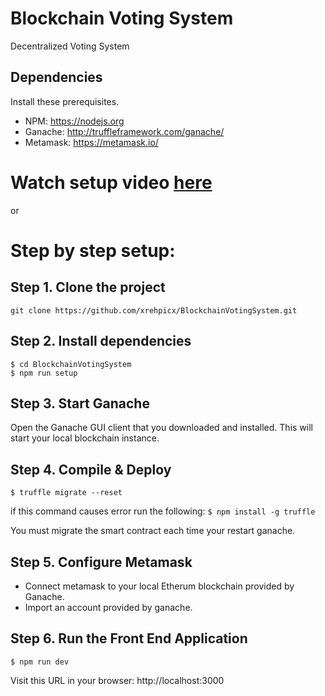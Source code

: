 # Blockchain Voting System

Decentralized Voting System

## Dependencies

Install these prerequisites.

- NPM: https://nodejs.org
- Ganache: http://truffleframework.com/ganache/
- Metamask: https://metamask.io/


# Watch setup video [here](https://youtu.be/o0gpvbX4-7k)
or
# Step by step setup:
## Step 1. Clone the project
`git clone https://github.com/xrehpicx/BlockchainVotingSystem.git`

## Step 2. Install dependencies

```
$ cd BlockchainVotingSystem
$ npm run setup
```

## Step 3. Start Ganache

Open the Ganache GUI client that you downloaded and installed. This will start your local blockchain instance.

## Step 4. Compile & Deploy

```
$ truffle migrate --reset
```

if this command causes error run the following:
`$ npm install -g truffle`

You must migrate the smart contract each time your restart ganache.


## Step 5. Configure Metamask

- Connect metamask to your local Etherum blockchain provided by Ganache.
- Import an account provided by ganache.

## Step 6. Run the Front End Application
```
$ npm run dev 
```
Visit this URL in your browser: http://localhost:3000
